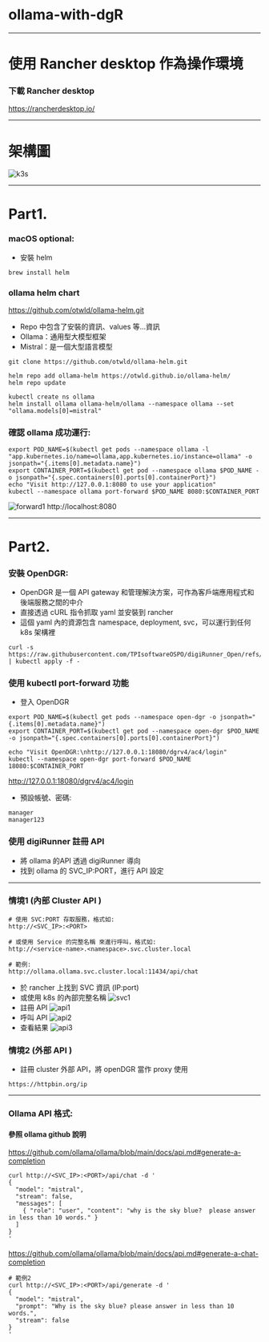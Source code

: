 # ollama-with-dgR
---

# 使用 Rancher desktop 作為操作環境
### 下載 Rancher desktop
https://rancherdesktop.io/

---
# 架構圖
![k3s](image/k3s.png)

---
# Part1.
### macOS optional:
 - 安裝 helm
```
brew install helm
```
### ollama helm chart
https://github.com/otwld/ollama-helm.git
 - Repo 中包含了安裝的資訊、values 等...資訊
 - Ollama：通用型大模型框架
 - Mistral：是一個大型語言模型
```
git clone https://github.com/otwld/ollama-helm.git
```
```
helm repo add ollama-helm https://otwld.github.io/ollama-helm/
helm repo update
```
```
kubectl create ns ollama
helm install ollama ollama-helm/ollama --namespace ollama --set "ollama.models[0]=mistral"
```

### 確認 ollama 成功運行:
```
export POD_NAME=$(kubectl get pods --namespace ollama -l "app.kubernetes.io/name=ollama,app.kubernetes.io/instance=ollama" -o jsonpath="{.items[0].metadata.name}")
export CONTAINER_PORT=$(kubectl get pod --namespace ollama $POD_NAME -o jsonpath="{.spec.containers[0].ports[0].containerPort}")
echo "Visit http://127.0.0.1:8080 to use your application"
kubectl --namespace ollama port-forward $POD_NAME 8080:$CONTAINER_PORT
```
![forward1](image/port-forward1.png)
http://localhost:8080

---
# Part2.
### 安裝 OpenDGR:
 - OpenDGR 是一個 API gateway 和管理解決方案，可作為客戶端應用程式和後端服務之間的中介
 - 直接透過 cURL 指令抓取 yaml 並安裝到 rancher
 - 這個 yaml 內的資源包含 namespace, deployment, svc，可以運行到任何 k8s 架構裡
```
curl -s https://raw.githubusercontent.com/TPIsoftwareOSPO/digiRunner_Open/refs/heads/master/manifest/open_dgr.yaml | kubectl apply -f -
```

### 使用 kubectl port-forward 功能
 - 登入 OpenDGR 
```
export POD_NAME=$(kubectl get pods --namespace open-dgr -o jsonpath="{.items[0].metadata.name}")
export CONTAINER_PORT=$(kubectl get pod --namespace open-dgr $POD_NAME -o jsonpath="{.spec.containers[0].ports[0].containerPort}")

echo "Visit OpenDGR:\nhttp://127.0.0.1:18080/dgrv4/ac4/login"
kubectl --namespace open-dgr port-forward $POD_NAME 18080:$CONTAINER_PORT
```
http://127.0.0.1:18080/dgrv4/ac4/login

 - 預設帳號、密碼:
```
manager
manager123
```

### 使用 digiRunner 註冊 API
 - 將 ollama 的API 透過 digiRunner 導向
 - 找到 ollama 的 SVC_IP:PORT，進行 API 設定

---

### 情境1 (內部 Cluster API )
```
# 使用 SVC:PORT 存取服務，格式如:
http://<SVC_IP>:<PORT>

# 或使用 Service 的完整名稱 來進行呼叫，格式如:
http://<service-name>.<namespace>.svc.cluster.local

# 範例:
http://ollama.ollama.svc.cluster.local:11434/api/chat
```
 - 於 rancher 上找到 SVC 資訊 (IP:port)
 - 或使用 k8s 的內部完整名稱
![svc1](image/svc1.png)
 - 註冊 API
![api1](image/api1.png)
 - 呼叫 API
![api2](image/api2.png)
 - 查看結果
![api3](image/api3.png)
### 情境2 (外部 API )
 - 註冊 cluster 外部 API，將 openDGR 當作 proxy 使用
```
https://httpbin.org/ip
```

---

### Ollama API 格式:
#### 參照 ollama github 說明
https://github.com/ollama/ollama/blob/main/docs/api.md#generate-a-completion
```
curl http://<SVC_IP>:<PORT>/api/chat -d '
{
  "model": "mistral",
  "stream": false,
  "messages": [
    { "role": "user", "content": "why is the sky blue?  please answer in less than 10 words." }
  ]
}
'
```
https://github.com/ollama/ollama/blob/main/docs/api.md#generate-a-chat-completion
```
# 範例2
curl http://<SVC_IP>:<PORT>/api/generate -d '
{
  "model": "mistral",
  "prompt": "Why is the sky blue? please answer in less than 10 words.",
  "stream": false
}
'
```
